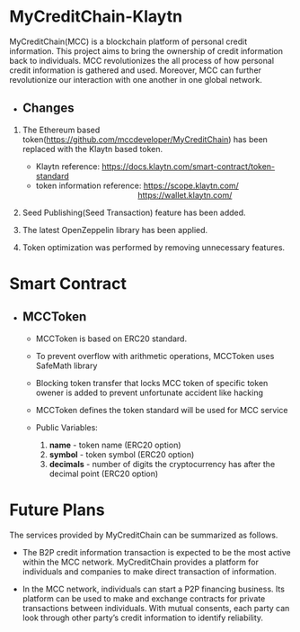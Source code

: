 # MyCreditChain-Klaytn

MyCreditChain(MCC) is a blockchain platform of personal credit information. This project aims to bring the ownership of credit information back to individuals. MCC revolutionizes the all process of how personal credit information is gathered and used. Moreover, MCC can further revolutionize our interaction with one another in one global network.

- ## Changes
1. The Ethereum based token(https://github.com/mccdeveloper/MyCreditChain) has been replaced with the Klaytn based token.
    - Klaytn reference: https://docs.klaytn.com/smart-contract/token-standard
    - token information reference: https://scope.klaytn.com/<br/>
&nbsp;&nbsp;&nbsp;&nbsp;&nbsp;&nbsp;&nbsp;&nbsp;&nbsp;&nbsp;&nbsp;&nbsp;&nbsp;&nbsp;&nbsp;&nbsp;&nbsp;&nbsp;&nbsp;&nbsp;&nbsp;&nbsp;&nbsp;&nbsp;&nbsp;&nbsp;&nbsp;&nbsp;&nbsp;&nbsp;&nbsp;&nbsp;&nbsp;&nbsp;&nbsp;&nbsp;&nbsp;&nbsp;&nbsp;&nbsp;&nbsp;&nbsp;&nbsp;&nbsp;&nbsp;&nbsp;https://wallet.klaytn.com/

2. Seed Publishing(Seed Transaction) feature has been added.
3. The latest OpenZeppelin library has been applied.
4. Token optimization was performed by removing unnecessary features.

# Smart Contract


- ## MCCToken
    - MCCToken is based on ERC20 standard.
    - To prevent overflow with arithmetic operations, MCCToken uses SafeMath library
    - Blocking token transfer that locks MCC token of specific token owener is added to prevent unfortunate accident like hacking
    - MCCToken defines the token standard will be used for MCC service

    - Public Variables:

        1. **name**     - token name   (ERC20 option)
        2. **symbol**   - token symbol (ERC20 option)
        3. **decimals** - number of digits the cryptocurrency has after the decimal point (ERC20 option)

# Future Plans

The services provided by MyCreditChain can be summarized as follows.

- The B2P credit information transaction is expected to be the most active within the MCC network. MyCreditChain provides a platform for individuals and companies to make direct transaction of information.

- In the MCC network, individuals can start a P2P financing business. Its platform can be used to make and exchange contracts for private transactions between individuals. With mutual consents, each party can look through other party’s credit information to identify reliability.
